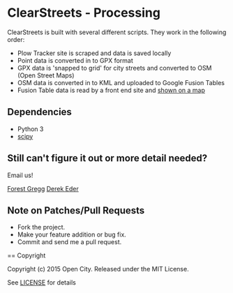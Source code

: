 # ClearStreets - Processing

ClearStreets is built with several different scripts. They work in the following order:
* Plow Tracker site is scraped and data is saved locally
* Point data is converted in to GPX format
* GPX data is 'snapped to grid' for city streets and converted to OSM (Open Street Maps)
* OSM data is converted in to KML and uploaded to Google Fusion Tables
* Fusion Table data is read by a front end site and [shown on a map](http://clearstreets.org)
  
## Dependencies

* Python 3
* [scipy](http://www.scipy.org/)

## Still can't figure it out or more detail needed?

Email us! 

[Forest Gregg](mailto:fgregg+git@gmail.com)
[Derek Eder](mailto:derek.eder+git@gmail.com)

## Note on Patches/Pull Requests
 
* Fork the project.
* Make your feature addition or bug fix.
* Commit and send me a pull request.

== Copyright

Copyright (c) 2015 Open City. Released under the MIT License.

See [LICENSE](https://github.com/open-city/clearstreets-processing/wiki/License) for details 
